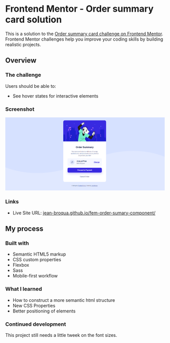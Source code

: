 # Frontend Mentor - Order summary card solution

This is a solution to the [Order summary card challenge on Frontend Mentor](https://www.frontendmentor.io/challenges/order-summary-component-QlPmajDUj). Frontend Mentor challenges help you improve your coding skills by building realistic projects.

## Overview

### The challenge

Users should be able to:

- See hover states for interactive elements

### Screenshot

![](./screenshot.png)


### Links

- Live Site URL: [jean-broqua.github.io/fem-order-sumary-component/](https://jean-broqua.github.io/fem-order-sumary-component/)

## My process

### Built with

- Semantic HTML5 markup
- CSS custom properties
- Flexbox
- Sass
- Mobile-first workflow

### What I learned

- How to construct a more semantic html structure
- New CSS Properties
- Better positioning of elements

### Continued development

This project still needs a little tweek on the font sizes.

